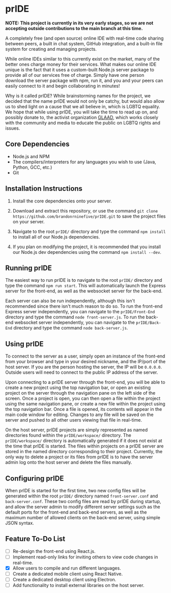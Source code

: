 # prIDE

**NOTE: This project is currently in its very early stages, so we are not accepting outside contributions to the main branch at this time.**

A completely free (and open source) online IDE with real-time code sharing between peers, a built in chat system, GitHub integration, and a built-in file system for creating and managing projects.

While online IDEs similar to this currently exist on the market, many of the better ones charge money for their services. What makes our online IDE unique is the fact that it uses a custom-built Node.js server package to provide all of our services free of charge. Simply have one person download the server package with npm, run it, and you and your peers can easily connect to it and begin collaborating in minutes!  

Why is it called prIDE? While brainstorming names for the project, we decided that the name prIDE would not only be catchy, but would also allow us to shed light on a cause that we all believe in, which is LGBTQ equality. We hope that while using prIDE, you will take the time to read up on, and possibly donate to, the activist organization [GLAAD](http://www.glaad.org/), which works closely with the community and media to educate the public on LGBTQ rights and issues.

## Core Dependencies

- Node.js and NPM
- The compilers/interpreters for any languages you wish to use (Java, Python, GCC, etc.)
- Git

## Installation Instructions

1. Install the core dependencies onto your server.

2. Download and extract this repository, or use the command `git clone https://github.com/brandonrninefive/prIDE.git` to save the project files on your server.

3. Navigate to the root `prIDE/` directory and type the command `npm install` to install all of our Node.js dependencies.

4. If you plan on modifying the project, it is recommended that you install our Node.js dev dependencies using the command `npm install --dev`.

## Running prIDE

The easiest way to run prIDE is to navigate to the root `prIDE/` directory and type the command `npm run start`. This will automatically launch the Express server for the front-end, as well as the websocket server for the back-end. 

Each server can also be run independently, although this isn't recommended since there isn't much reason to do so. To run the front-end Express server independently, you can navigate to the `prIDE/Front-End` directory and type the command `node front-server.js`. To run the back-end websocket server independently, you can navigate to the `prIDE/Back-End` directory and type the command `node back-server.js`.

## Using prIDE

To connect to the server as a user, simply open an instance of the front-end from your browser and type in your desired nickname, and the IP/port of the host server. If you are the person hosting the server, the IP will be `0.0.0.0`. Outside users will need to connect to the public IP address of the server.

Upon connecting to a prIDE server through the front-end, you will be able to create a new project using the top navigation bar, or open an existing project on the server through the navigation pane on the left side of the screen. Once a project is open, you can then open a file within the project using the same navigation pane, or create a new file within the project using the top navigation bar. Once a file is opened, its contents will appear in the main code window for editing. Changes to any file will be saved on the server and pushed to all other users viewing that file in real-time.

On the host server, prIDE projects are simply represented as named directories found within the `prIDE/workspace/` directory. The `prIDE/workspace/` directory is automatically generated if it does not exist at the time that prIDE is started. The files within projects on a prIDE server are stored in the named directory corresponding to their project. Currently, the only way to delete a project or its files from prIDE is to have the server admin log onto the host server and delete the files manually.

## Configuring prIDE

When prIDE is started for the first time, two new config files will be generated within the root `prIDE/` directory named `front-server.conf` and `back-server.conf`. These two config files are read by prIDE during startup, and allow the server admin to modify different server settings such as the default ports for the front-end and back-end servers, as well as the maximum number of allowed clients on the back-end server, using simple JSON syntax. 

## Feature To-Do List

- [ ] Re-design the front-end using React.js.
- [ ] Implement read-only links for inviting others to view code changes in real-time.
- [x] Allow users to compile and run different languages.
- [ ] Create a dedicated mobile client using React Native.
- [ ] Create a dedicated desktop client using Electron.
- [ ] Add functionality to install external libraries on the host server.
